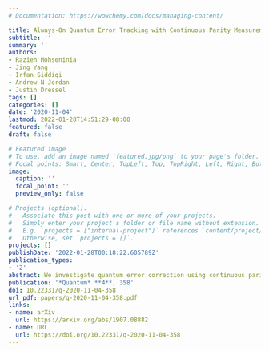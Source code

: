 ```yaml
---
# Documentation: https://wowchemy.com/docs/managing-content/

title: Always-On Quantum Error Tracking with Continuous Parity Measurements
subtitle: ''
summary: ''
authors:
- Razieh Mohseninia
- Jing Yang
- Irfan Siddiqi
- Andrew N Jordan
- Justin Dressel
tags: []
categories: []
date: '2020-11-04'
lastmod: 2022-01-28T14:51:29-08:00
featured: false
draft: false

# Featured image
# To use, add an image named `featured.jpg/png` to your page's folder.
# Focal points: Smart, Center, TopLeft, Top, TopRight, Left, Right, BottomLeft, Bottom, BottomRight.
image:
  caption: ''
  focal_point: ''
  preview_only: false

# Projects (optional).
#   Associate this post with one or more of your projects.
#   Simply enter your project's folder or file name without extension.
#   E.g. `projects = ["internal-project"]` references `content/project/deep-learning/index.md`.
#   Otherwise, set `projects = []`.
projects: []
publishDate: '2022-01-28T00:18:22.605789Z'
publication_types:
- '2'
abstract: We investigate quantum error correction using continuous parity measurements to correct bit-flip errors with the three-qubit code. Continuous monitoring of errors brings the benefit of a continuous stream of information, which facilitates passive error tracking in real time. It reduces overhead from the standard gate-based approach that periodically entangles and measures additional ancilla qubits. However, the noisy analog signals from continuous parity measurements mandate more complicated signal processing to interpret syndromes accurately. We analyze the performance of several practical filtering methods for continuous error correction and demonstrate that they are viable alternatives to the standard ancilla-based approach. As an optimal filter, we discuss an unnormalized (linear) Bayesian filter, with improved computational efficiency compared to the related Wonham filter introduced by Mabuchi [New J. Phys. 11, 105044 (2009)]. We compare this optimal continuous filter to two practical variations of the simplest periodic boxcar-averaging-and-thresholding filter, targeting real-time hardware implementations with low-latency circuitry. As variations, we introduce a non-Markovian ``half-boxcar'' filter and a Markovian filter with a second adjustable threshold; these filters eliminate the dominant source of error in the boxcar filter, and compare favorably to the optimal filter. For each filter, we derive analytic results for the decay in average fidelity and verify them with numerical simulations.
publication: '*Quantum* **4**, 358'
doi: 10.22331/q-2020-11-04-358
url_pdf: papers/q-2020-11-04-358.pdf
links:
- name: arXiv
  url: https://arxiv.org/abs/1907.08882
- name: URL
  url: https://doi.org/10.22331/q-2020-11-04-358
---
```

